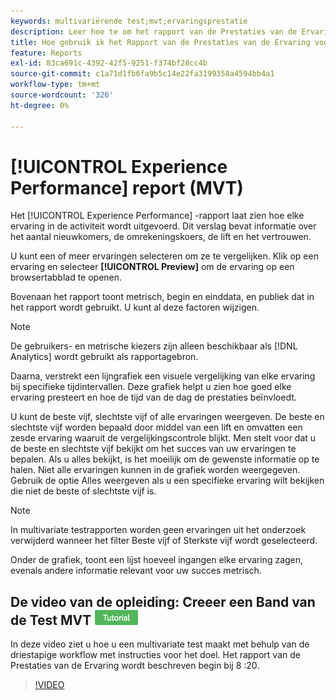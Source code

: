 ```yaml
---
keywords: multivariërende test;mvt;ervaringsprestatie
description: Leer hoe te om het rapport van de Prestaties van de Ervaring voor Adobe  [!DNL Target]  Begeleidende activiteiten te gebruiken die tonen hoe elke ervaring in de activiteit uitvoert.
title: Hoe gebruik ik het Rapport van de Prestaties van de Ervaring voor Multivariate Tests?
feature: Reports
exl-id: 83ca691c-4392-42f5-9251-f374bf28cc4b
source-git-commit: c1a71d1fb6fa9b5c14e22fa3199358a4594bb4a1
workflow-type: tm+mt
source-wordcount: '326'
ht-degree: 0%

---
```


# [!UICONTROL Experience Performance] report (MVT)

Het [!UICONTROL Experience Performance] -rapport laat zien hoe elke ervaring in de activiteit wordt uitgevoerd. Dit verslag bevat informatie over het aantal nieuwkomers, de omrekeningskoers, de lift en het vertrouwen.

U kunt een of meer ervaringen selecteren om ze te vergelijken. Klik op een ervaring en selecteer **[!UICONTROL Preview]** om de ervaring op een browsertabblad te openen.

Bovenaan het rapport toont metrisch, begin en einddata, en publiek dat in het rapport wordt gebruikt. U kunt al deze factoren wijzigen.

>[!NOTE]
>
>De gebruikers- en metrische kiezers zijn alleen beschikbaar als [!DNL Analytics] wordt gebruikt als rapportagebron.

Daarna, verstrekt een lijngrafiek een visuele vergelijking van elke ervaring bij specifieke tijdintervallen. Deze grafiek helpt u zien hoe goed elke ervaring presteert en hoe de tijd van de dag de prestaties beïnvloedt.

U kunt de beste vijf, slechtste vijf of alle ervaringen weergeven. De beste en slechtste vijf worden bepaald door middel van een lift en omvatten een zesde ervaring waaruit de vergelijkingscontrole blijkt. Men stelt voor dat u de beste en slechtste vijf bekijkt om het succes van uw ervaringen te bepalen. Als u alles bekijkt, is het moeilijk om de gewenste informatie op te halen. Niet alle ervaringen kunnen in de grafiek worden weergegeven. Gebruik de optie Alles weergeven als u een specifieke ervaring wilt bekijken die niet de beste of slechtste vijf is.

>[!NOTE]
>
>In multivariate testrapporten worden geen ervaringen uit het onderzoek verwijderd wanneer het filter Beste vijf of Sterkste vijf wordt geselecteerd.

Onder de grafiek, toont een lijst hoeveel ingangen elke ervaring zagen, evenals andere informatie relevant voor uw succes metrisch.

## De video van de opleiding: Creeer een Band van de Test MVT ![&#x200B; Zelfstudie &#x200B;](/help/main/assets/tutorial.png)

In deze video ziet u hoe u een multivariate test maakt met behulp van de driestapige workflow met instructies voor het doel. Het rapport van de Prestaties van de Ervaring wordt beschreven begin bij 8 :20.

>[!VIDEO](https://video.tv.adobe.com/v/17395)
